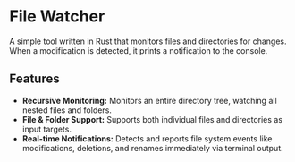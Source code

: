 # File Watcher

A simple tool written in Rust that monitors files and directories for changes. When a modification is detected, it prints a notification to the console.

## Features

- **Recursive Monitoring:** Monitors an entire directory tree, watching all nested files and folders.
- **File & Folder Support:** Supports both individual files and directories as input targets.
- **Real-time Notifications:** Detects and reports file system events like modifications, deletions, and renames immediately via terminal output.

